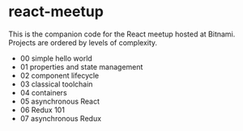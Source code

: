 # react-meetup

This is the companion code for the React meetup hosted at Bitnami.
Projects are ordered by levels of complexity.

* 00 simple hello world
* 01 properties and state management
* 02 component lifecycle
* 03 classical toolchain
* 04 containers
* 05 asynchronous React
* 06 Redux 101
* 07 asynchronous Redux
